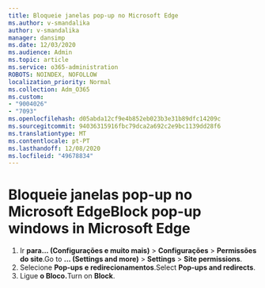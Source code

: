 ```yaml
---
title: Bloqueie janelas pop-up no Microsoft Edge
ms.author: v-smandalika
author: v-smandalika
manager: dansimp
ms.date: 12/03/2020
ms.audience: Admin
ms.topic: article
ms.service: o365-administration
ROBOTS: NOINDEX, NOFOLLOW
localization_priority: Normal
ms.collection: Adm_O365
ms.custom:
- "9004026"
- "7093"
ms.openlocfilehash: d05abda12cf9e4b852eb023b3e31b89dfc14209c
ms.sourcegitcommit: 94036315916fbc79dca2a692c2e9bc1139dd28f6
ms.translationtype: MT
ms.contentlocale: pt-PT
ms.lasthandoff: 12/08/2020
ms.locfileid: "49678834"
---
```

# <a name="block-pop-up-windows-in-microsoft-edge"></a><span data-ttu-id="a3548-102">Bloqueie janelas pop-up no Microsoft Edge</span><span class="sxs-lookup"><span data-stu-id="a3548-102">Block pop-up windows in Microsoft Edge</span></span>

1. <span data-ttu-id="a3548-103">Ir **para... (Configurações e muito mais)**  >  **Configurações**  >  **Permissões do site**.</span><span class="sxs-lookup"><span data-stu-id="a3548-103">Go to **... (Settings and more)** > **Settings** > **Site permissions**.</span></span>
2. <span data-ttu-id="a3548-104">Selecione **Pop-ups e redirecionamentos**.</span><span class="sxs-lookup"><span data-stu-id="a3548-104">Select **Pop-ups and redirects**.</span></span>
3. <span data-ttu-id="a3548-105">Ligue **o Bloco.**</span><span class="sxs-lookup"><span data-stu-id="a3548-105">Turn on **Block**.</span></span>